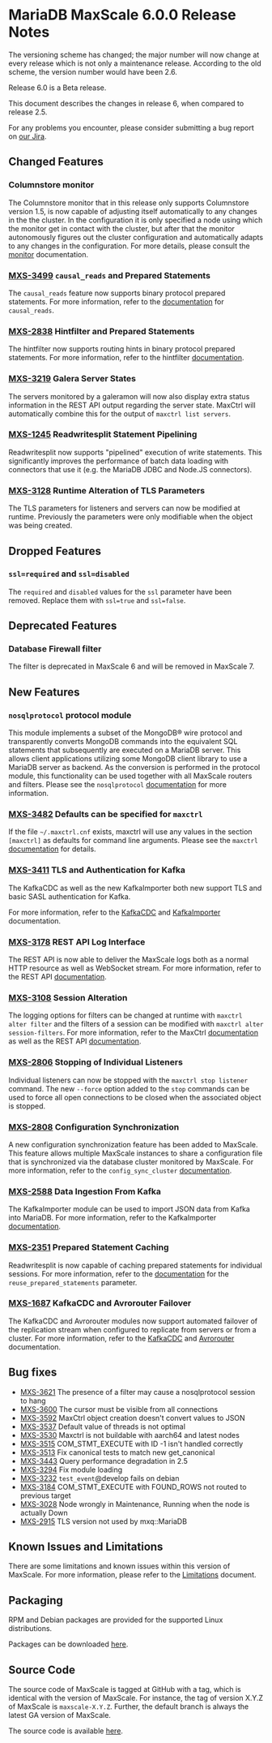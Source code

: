 # MariaDB MaxScale 6.0.0 Release Notes

The versioning scheme has changed; the major number will now change at
every release which is not only a maintenance release. According to the
old scheme, the version number would have been 2.6.

Release 6.0 is a Beta release.

This document describes the changes in release 6, when compared to
release 2.5.

For any problems you encounter, please consider submitting a bug
report on [our Jira](https://jira.mariadb.org/projects/MXS).

## Changed Features

### Columnstore monitor

The Columnstore monitor that in this release only supports Columnstore
version 1.5, is now capable of adjusting itself automatically to any
changes in the the cluster. In the configuration it is only specified
a node using which the monitor get in contact with the cluster, but
after that the monitor autonomously figures out the cluster configuration
and automatically adapts to any changes in the configuration. For more
details, please consult the
[monitor](../Monitors/ColumnStore-Monitor.md)
documentation.

### [MXS-3499](https://jira.mariadb.org/browse/MXS-3499) `causal_reads` and Prepared Statements

The `causal_reads` feature now supports binary protocol prepared statements. For
more information, refer to the
[documentation](../Routers/ReadWriteSplit.md#causal_reads) for `causal_reads`.

### [MXS-2838](https://jira.mariadb.org/browse/MXS-2838) Hintfilter and Prepared Statements

The hintfilter now supports routing hints in binary protocol prepared
statements. For more information, refer to the hintfilter
[documentation](../Filters/Hintfilter.md#prepared-statements).

### [MXS-3219](https://jira.mariadb.org/browse/MXS-3219) Galera Server States

The servers monitored by a galeramon will now also display extra status
information in the REST API output regarding the server state. MaxCtrl will
automatically combine this for the output of `maxctrl list servers`.

### [MXS-1245](https://jira.mariadb.org/browse/MXS-1245) Readwritesplit Statement Pipelining

Readwritesplit now supports "pipelined" execution of write statements. This
significantly improves the performance of batch data loading with connectors
that use it (e.g. the MariaDB JDBC and Node.JS connectors).

### [MXS-3128](https://jira.mariadb.org/browse/MXS-3128) Runtime Alteration of TLS Parameters

The TLS parameters for listeners and servers can now be modified at
runtime. Previously the parameters were only modifiable when the object was
being created.

## Dropped Features

### `ssl=required` and `ssl=disabled`

The `required` and `disabled` values for the `ssl` parameter have been
removed. Replace them with `ssl=true` and `ssl=false`.

## Deprecated Features

### Database Firewall filter

The filter is deprecated in MaxScale 6 and will be removed in MaxScale 7.

## New Features

### `nosqlprotocol` protocol module

This module implements a subset of the MongoDB® wire protocol and
transparently converts MongoDB commands into the equivalent SQL
statements that subsequently are executed on a MariaDB server. This
allows client applications utilizing some MongoDB client library to
use a MariaDB server as backend. As the conversion is performed in
the protocol module, this functionality can be used together with
all MaxScale routers and filters. Please see the `nosqlprotocol`
[documentation](../Protocols/NoSQL.md) for more information.

### [MXS-3482](https://jira.mariadb.org/browse/MXS-3482) Defaults can be specified for `maxctrl`

If the file `~/.maxctrl.cnf` exists, maxctrl will use any values in the section
`[maxctrl]` as defaults for command line arguments.  Please see the `maxctrl`
[documentation](../Reference/MaxCtrl.md) for details.

### [MXS-3411](https://jira.mariadb.org/browse/MXS-3411) TLS and Authentication for Kafka

The KafkaCDC as well as the new KafkaImporter both new support TLS and basic
SASL authentication for Kafka.

For more information, refer to the [KafkaCDC](../Routers/KafkaCDC.md#kafka_ssl)
and [KafkaImporter](../Routers/KafkaImporter.md#kafka_ssl) documentation.

### [MXS-3178](https://jira.mariadb.org/browse/MXS-3178) REST API Log Interface

The REST API is now able to deliver the MaxScale logs both as a normal HTTP
resource as well as WebSocket stream. For more information, refer to the REST
API [documentation](../REST-API/Resources-MaxScale.md#get-log-data).

### [MXS-3108](https://jira.mariadb.org/browse/MXS-3108) Session Alteration

The logging options for filters can be changed at runtime with `maxctrl alter
filter` and the filters of a session can be modified with `maxctrl alter
session-filters`. For more information, refer to the MaxCtrl
[documentation](../Reference/MaxCtrl.md#alter-session) as well as the REST API
[documentation](../REST-API/Resources-Session.md#update-a-session).

### [MXS-2806](https://jira.mariadb.org/browse/MXS-2806) Stopping of Individual Listeners

Individual listeners can now be stopped with the `maxctrl stop listener`
command. The new `--force` option added to the `stop` commands can be used to
force all open connections to be closed when the associated object is stopped.

### [MXS-2808](https://jira.mariadb.org/browse/MXS-2808) Configuration Synchronization

A new configuration synchronization feature has been added to MaxScale. This
feature allows multiple MaxScale instances to share a configuration file that is
synchronized via the database cluster monitored by MaxScale. For more
information, refer to the `config_sync_cluster`
[documentation](../Getting-Started/Configuration-Guide.md#config_sync_cluster).

### [MXS-2588](https://jira.mariadb.org/browse/MXS-2588) Data Ingestion From Kafka

The KafkaImporter module can be used to import JSON data from Kafka into
MariaDB. For more information, refer to the KafkaImporter
[documentation](../Routers/KafkaImporter.md).

### [MXS-2351](https://jira.mariadb.org/browse/MXS-2351) Prepared Statement Caching

Readwritesplit is now capable of caching prepared statements for individual
sessions. For more information, refer to the
[documentation](../Routers/ReadWriteSplit.md#reuse_prepared_statements) for the
`reuse_prepared_statements` parameter.

### [MXS-1687](https://jira.mariadb.org/browse/MXS-1687) KafkaCDC and Avrorouter Failover

The KafkaCDC and Avrorouter modules now support automated failover of the
replication stream when configured to replicate from servers or from a
cluster. For more information, refer to the
[KafkaCDC](../Routers/KafkaCDC.md#cooperative_replication) and
[Avrorouter](../Routers/Avrorouter.md#cooperative_replication) documentation.

## Bug fixes

* [MXS-3621](https://jira.mariadb.org/browse/MXS-3621) The presence of a filter may cause a nosqlprotocol session to hang
* [MXS-3600](https://jira.mariadb.org/browse/MXS-3600) The cursor must be visible from all connections
* [MXS-3592](https://jira.mariadb.org/browse/MXS-3592) MaxCtrl object creation doesn't convert values to JSON
* [MXS-3537](https://jira.mariadb.org/browse/MXS-3537) Default value of threads is not optimal
* [MXS-3530](https://jira.mariadb.org/browse/MXS-3530) Maxctrl is not buildable with aarch64 and latest nodes
* [MXS-3515](https://jira.mariadb.org/browse/MXS-3515) COM_STMT_EXECUTE with ID -1 isn't handled correctly
* [MXS-3513](https://jira.mariadb.org/browse/MXS-3513) Fix canonical tests to match new get_canonical
* [MXS-3443](https://jira.mariadb.org/browse/MXS-3443) Query performance degradation in 2.5
* [MXS-3294](https://jira.mariadb.org/browse/MXS-3294) Fix module loading
* [MXS-3232](https://jira.mariadb.org/browse/MXS-3232) `test_event`@develop fails on debian
* [MXS-3184](https://jira.mariadb.org/browse/MXS-3184) COM_STMT_EXECUTE with FOUND_ROWS not routed to previous target
* [MXS-3028](https://jira.mariadb.org/browse/MXS-3028) Node wrongly in Maintenance, Running when the node is actually Down
* [MXS-2915](https://jira.mariadb.org/browse/MXS-2915) TLS version not used by mxq::MariaDB

## Known Issues and Limitations

There are some limitations and known issues within this version of MaxScale.
For more information, please refer to the [Limitations](../About/Limitations.md) document.

## Packaging

RPM and Debian packages are provided for the supported Linux distributions.

Packages can be downloaded [here](https://mariadb.com/downloads/#mariadb_platform-mariadb_maxscale).

## Source Code

The source code of MaxScale is tagged at GitHub with a tag, which is identical
with the version of MaxScale. For instance, the tag of version X.Y.Z of MaxScale
is `maxscale-X.Y.Z`. Further, the default branch is always the latest GA version
of MaxScale.

The source code is available [here](https://github.com/mariadb-corporation/MaxScale).
